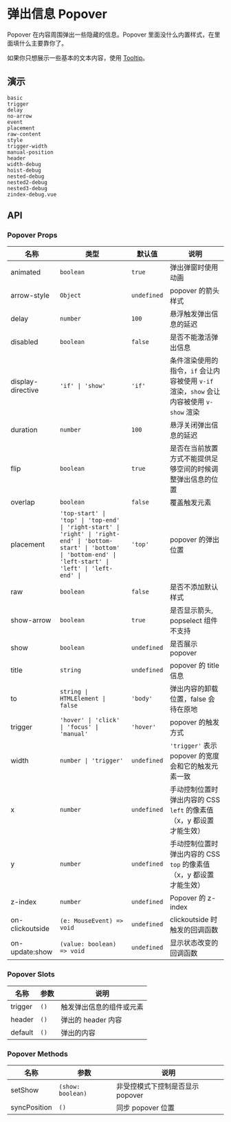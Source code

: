 # 弹出信息 Popover

Popover 在内容周围弹出一些隐藏的信息。Popover 里面没什么内置样式，在里面填什么主要靠你了。

如果你只想展示一些基本的文本内容，使用 [Tooltip](tooltip)。

## 演示

```demo
basic
trigger
delay
no-arrow
event
placement
raw-content
style
trigger-width
manual-position
header
width-debug
hoist-debug
nested-debug
nested2-debug
nested3-debug
zindex-debug.vue
```

## API

### Popover Props

| 名称 | 类型 | 默认值 | 说明 |
| --- | --- | --- | --- |
| animated | `boolean` | `true` | 弹出弹窗时使用动画 |
| arrow-style | `Object` | `undefined` | popover 的箭头样式 |
| delay | `number` | `100` | 悬浮触发弹出信息的延迟 |
| disabled | `boolean` | `false` | 是否不能激活弹出信息 |
| display-directive | `'if' \| 'show'` | `'if'` | 条件渲染使用的指令，`if` 会让内容被使用 `v-if` 渲染，`show` 会让内容被使用 `v-show` 渲染 |
| duration | `number` | `100` | 悬浮关闭弹出信息的延迟 |
| flip | `boolean` | `true` | 是否在当前放置方式不能提供足够空间的时候调整弹出信息的位置 |
| overlap | `boolean` | `false` | 覆盖触发元素 |
| placement | `'top-start' \| 'top' \| 'top-end' \| 'right-start' \| 'right' \| 'right-end' \| 'bottom-start' \| 'bottom' \| 'bottom-end' \| 'left-start' \| 'left' \| 'left-end' \| ` | `'top'` | popover 的弹出位置 |
| raw | `boolean` | `false` | 是否不添加默认样式 |
| show-arrow | `boolean` | `true` | 是否显示箭头, popselect 组件不支持 |
| show | `boolean` | `undefined` | 是否展示 popover |
| title | `string` | `undefined` | popover 的 title 信息 |
| to | `string \| HTMLElement \| false` | `'body'` | 弹出内容的卸载位置，false 会待在原地 |
| trigger | `'hover' \| 'click' \| 'focus' \| 'manual'` | `'hover'` | popover 的触发方式 |
| width | `number \| 'trigger'` | `undefined` | `'trigger'` 表示 popover 的宽度会和它的触发元素一致 |
| x | `number` | `undefined` | 手动控制位置时弹出内容的 CSS `left` 的像素值（x，y 都设置才能生效） |
| y | `number` | `undefined` | 手动控制位置时弹出内容的 CSS `top` 的像素值（x，y 都设置才能生效） |
| z-index | `number` | `undefined` | Popover 的 z-index |
| on-clickoutside | `(e: MouseEvent) => void` | `undefined` | clickoutside 时触发的回调函数 |
| on-update:show | `(value: boolean) => void` | `undefined` | 显示状态改变的回调函数 |

### Popover Slots

| 名称    | 参数 | 说明                     |
| ------- | ---- | ------------------------ |
| trigger | `()` | 触发弹出信息的组件或元素 |
| header  | `()` | 弹出的 header 内容       |
| default | `()` | 弹出的内容               |

### Popover Methods

| 名称         | 参数              | 说明                             |
| ------------ | ----------------- | -------------------------------- |
| setShow      | `(show: boolean)` | 非受控模式下控制是否显示 popover |
| syncPosition | `()`              | 同步 popover 位置                |
